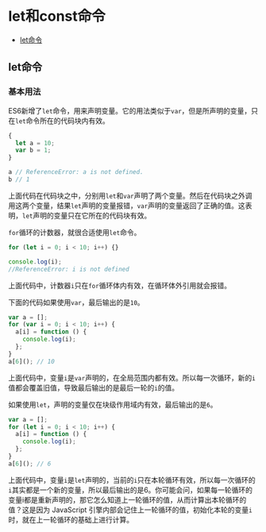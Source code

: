 # let和const命令
* [let命令](#let命令)    


## let命令

### 基本用法

ES6新增了```let```命令，用来声明变量。它的用法类似于```var```，但是所声明的变量，只在```let```命令所在的代码块内有效。

```javascript
{
  let a = 10;
  var b = 1;
}

a // ReferenceError: a is not defined.
b // 1
```

上面代码在代码块之中，分别用```let```和```var```声明了两个变量。然后在代码块之外调用这两个变量，结果```let```声明的变量报错，```var```声明的变量返回了正确的值。这表明，```let```声明的变量只在它所在的代码块有效。

```for```循环的计数器，就很合适使用```let```命令。

```javascript
for (let i = 0; i < 10; i++) {}

console.log(i);
//ReferenceError: i is not defined
```

上面代码中，计数器```i```只在```for```循环体内有效，在循环体外引用就会报错。

下面的代码如果使用```var```，最后输出的是```10```。

```javascript
var a = [];
for (var i = 0; i < 10; i++) {
  a[i] = function () {
    console.log(i);
  };
}
a[6](); // 10
```

上面代码中，变量```i```是```var```声明的，在全局范围内都有效。所以每一次循环，新的```i```值都会覆盖旧值，导致最后输出的是最后一轮的```i```的值。

如果使用```let```，声明的变量仅在块级作用域内有效，最后输出的是```6```。

```javascript
var a = [];
for (let i = 0; i < 10; i++) {
  a[i] = function () {
    console.log(i);
  };
}
a[6](); // 6
```

上面代码中，变量```i```是```let```声明的，当前的```i```只在本轮循环有效，所以每一次循环的```i```其实都是一个新的变量，所以最后输出的是6。你可能会问，如果每一轮循环的变量i都是重新声明的，那它怎么知道上一轮循环的值，从而计算出本轮循环的值？这是因为 JavaScript 引擎内部会记住上一轮循环的值，初始化本轮的变量```i```时，就在上一轮循环的基础上进行计算。

